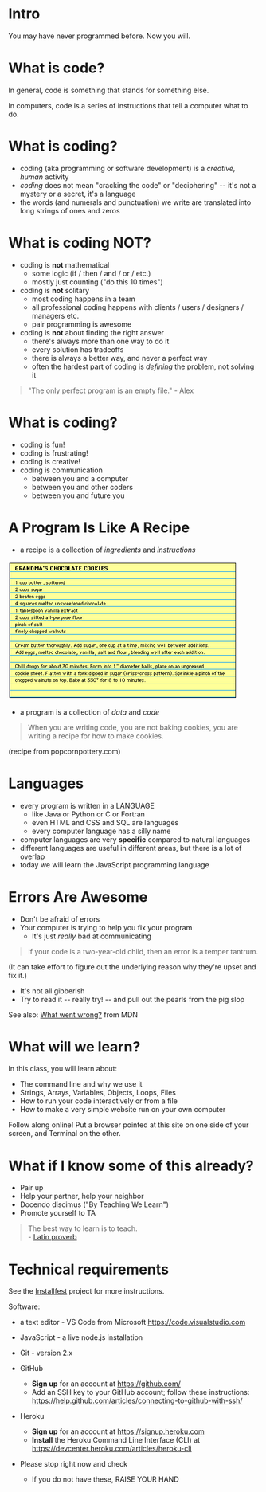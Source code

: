 # Intro

You may have never programmed before. Now you will.

# What is code?

In general, code is something that stands for something else.

In computers, code is a series of instructions that tell a computer what to do.

# What is coding?

* coding (aka programming or software development) is a *creative, human* activity
* *coding* does not mean "cracking the code" or "deciphering" -- it's not a mystery or a secret, it's a language
* the words (and numerals and punctuation) we write are translated into long strings of ones and zeros

# What is coding NOT?

* coding is **not** mathematical
  * some logic (if / then / and / or / etc.)
  * mostly just counting ("do this 10 times")
* coding is **not** solitary
  * most coding happens in a team
  * all professional coding happens with clients / users / designers / managers etc.
  * pair programming is awesome
* coding is **not** about finding the right answer
  * there's always more than one way to do it
  * every solution has tradeoffs
  * there is always a better way, and never a perfect way
  * often the hardest part of coding is *defining* the problem, not solving it

> "The only perfect program is an empty file." - Alex

# What is coding?

* coding is fun!
* coding is frustrating!
* coding is creative!
* coding is communication
  * between you and a computer
  * between you and other coders
  * between you and future you

# A Program Is Like A Recipe

* a recipe is a collection of *ingredients* and *instructions*

![Grandma's Cookie Recipe](../images/cookie-recipe.gif)

* a program is a collection of *data* and *code*

> When you are writing code, you are not baking cookies, you are writing a recipe for how to make cookies.

(recipe from popcornpottery.com)

# Languages

* every program is written in a LANGUAGE
  * like Java or Python or C or Fortran
  * even HTML and CSS and SQL are languages
  * every computer language has a silly name
* computer languages are very **specific** compared to natural languages
* different languages are useful in different areas, but there is a lot of overlap
* today we will learn the JavaScript programming language

# Errors Are Awesome

* Don't be afraid of errors
* Your computer is trying to help you fix your program
  * It's just *really* bad at communicating

> If your code is a two-year-old child, then an error is a temper tantrum.

(It can take effort to figure out the underlying reason why they're upset and fix it.)

* It's not all gibberish
* Try to read it -- really try! -- and pull out the pearls from the pig slop

See also: [What went wrong?](https://developer.mozilla.org/en-US/docs/Learn/JavaScript/First_steps/What_went_wrong) from MDN

# What will we learn?

In this class, you will learn about:

*  The command line and why we use it
*  Strings, Arrays, Variables, Objects, Loops, Files
*  How to run your code interactively or from a file
*  How to make a very simple website run on your own computer

Follow along online! Put a browser pointed at this site on one side of your screen, and Terminal on the other.

# What if I know some of this already?

* Pair up
* Help your partner, help your neighbor
* Docendo discimus ("By Teaching We Learn")
* Promote yourself to TA

> The best way to learn is to teach. <br>- [Latin proverb](https://en.wikipedia.org/wiki/Docendo_discimus)

# Technical requirements

See the [Installfest](/projects/installfest) project for more instructions.

Software:

* a text editor - VS Code from Microsoft <https://code.visualstudio.com>
* JavaScript - a live node.js installation
* Git - version 2.x
* GitHub 
  * **Sign up** for an account at <https://github.com/>
  * Add an SSH key to your GitHub account; follow these instructions: <https://help.github.com/articles/connecting-to-github-with-ssh/>
* Heroku
  * **Sign up** for an account at <https://signup.heroku.com>
  * **Install** the Heroku Command Line Interface (CLI) at <https://devcenter.heroku.com/articles/heroku-cli>

* Please stop right now and check
  * If you do not have these, RAISE YOUR HAND
